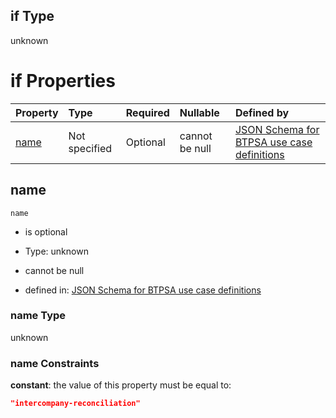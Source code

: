 ## if Type

unknown

# if Properties

| Property      | Type          | Required | Nullable       | Defined by                                                                                                                                                                                                        |
| :------------ | :------------ | :------- | :------------- | :---------------------------------------------------------------------------------------------------------------------------------------------------------------------------------------------------------------- |
| [name](#name) | Not specified | Optional | cannot be null | [JSON Schema for BTPSA use case definitions](btpsa-usecase-properties-services-items-allof-1-then-allof-49-if-properties-name.md "undefined#/properties/services/items/allOf/1/then/allOf/49/if/properties/name") |

## name



`name`

*   is optional

*   Type: unknown

*   cannot be null

*   defined in: [JSON Schema for BTPSA use case definitions](btpsa-usecase-properties-services-items-allof-1-then-allof-49-if-properties-name.md "undefined#/properties/services/items/allOf/1/then/allOf/49/if/properties/name")

### name Type

unknown

### name Constraints

**constant**: the value of this property must be equal to:

```json
"intercompany-reconciliation"
```
